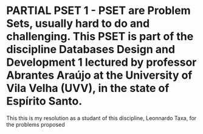 # PARTIAL PSET 1 - PSET are Problem Sets, usually hard to do and challenging. This PSET is part of the discipline Databases Design and Development 1 lectured by professor Abrantes Araújo at the University of Vila Velha (UVV), in the state of Espírito Santo.
This this is my resolution as a studant of this discipline, Leonnardo Taxa, for the problems proposed
